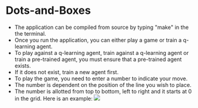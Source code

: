 # Dots-and-Boxes
- The application can be compiled from source by typing "make" in the the terminal.
- Once you run the application, you can either play a game or train a q-learning agent.
- To play against a q-learning agent, train against a q-learning agent or train a pre-trained agent, you must ensure that a pre-trained agent exists.
- If it does not exist, train a new agent first.
- To play the game, you need to enter a number to indicate your move.
- The number is dependent on the position of the line you wish to place.
- The number is allotted from top to bottom, left to right and it starts at 0 in the grid.
Here is an example:
![](https://i.imgur.com/z4PVDKA.png)